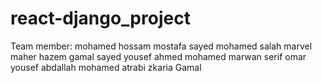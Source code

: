 # react-django_project

Team member: 
mohamed hossam 
mostafa sayed
mohamed salah
marvel maher
hazem gamal sayed
yousef ahmed mohamed
marwan serif 
omar yousef 
abdallah mohamed atrabi
zkaria Gamal
